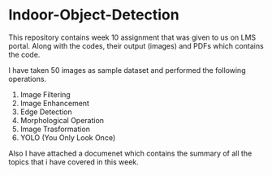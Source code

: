 # Indoor-Object-Detection

This repository contains week 10 assignment that was given to us on LMS portal.
Along with the codes, their output (images) and PDFs which contains the code.

I have taken 50 images as sample dataset and performed the following operations.

1. Image Filtering
2. Image Enhancement
3. Edge Detection
4. Morphological Operation
5. Image Trasformation
6. YOLO (You Only Look Once)

Also I have attached a documenet which contains the summary of all the topics that i have covered in this week.
